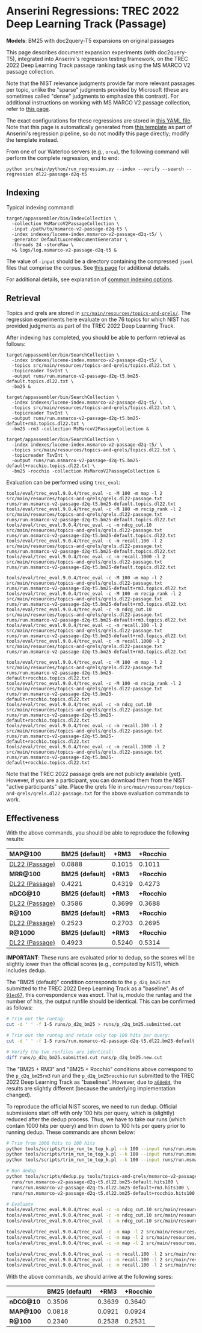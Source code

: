 # Anserini Regressions: TREC 2022 Deep Learning Track (Passage)

**Models**: BM25 with doc2query-T5 expansions on original passages

This page describes document expansion experiments (with doc2query-T5), integrated into Anserini's regression testing framework, on the TREC 2022 Deep Learning Track passage ranking task using the MS MARCO V2 passage collection.

Note that the NIST relevance judgments provide far more relevant passages per topic, unlike the "sparse" judgments provided by Microsoft (these are sometimes called "dense" judgments to emphasize this contrast).
For additional instructions on working with MS MARCO V2 passage collection, refer to [this page](experiments-msmarco-v2.md).

The exact configurations for these regressions are stored in [this YAML file](../src/main/resources/regression/dl22-passage-d2q-t5.yaml).
Note that this page is automatically generated from [this template](../src/main/resources/docgen/templates/dl22-passage-d2q-t5.template) as part of Anserini's regression pipeline, so do not modify this page directly; modify the template instead.

From one of our Waterloo servers (e.g., `orca`), the following command will perform the complete regression, end to end:

```
python src/main/python/run_regression.py --index --verify --search --regression dl22-passage-d2q-t5
```

## Indexing

Typical indexing command:

```
target/appassembler/bin/IndexCollection \
  -collection MsMarcoV2PassageCollection \
  -input /path/to/msmarco-v2-passage-d2q-t5 \
  -index indexes/lucene-index.msmarco-v2-passage-d2q-t5/ \
  -generator DefaultLuceneDocumentGenerator \
  -threads 24 -storeRaw \
  >& logs/log.msmarco-v2-passage-d2q-t5 &
```

The value of `-input` should be a directory containing the compressed `jsonl` files that comprise the corpus.
See [this page](experiments-msmarco-v2.md) for additional details.

For additional details, see explanation of [common indexing options](common-indexing-options.md).

## Retrieval

Topics and qrels are stored in [`src/main/resources/topics-and-qrels/`](../src/main/resources/topics-and-qrels/).
The regression experiments here evaluate on the 76 topics for which NIST has provided judgments as part of the TREC 2022 Deep Learning Track.

<!-- update link once data becomes public
The original data can be found [here](https://trec.nist.gov/data/deep2022.html).
-->

After indexing has completed, you should be able to perform retrieval as follows:

```
target/appassembler/bin/SearchCollection \
  -index indexes/lucene-index.msmarco-v2-passage-d2q-t5/ \
  -topics src/main/resources/topics-and-qrels/topics.dl22.txt \
  -topicreader TsvInt \
  -output runs/run.msmarco-v2-passage-d2q-t5.bm25-default.topics.dl22.txt \
  -bm25 &

target/appassembler/bin/SearchCollection \
  -index indexes/lucene-index.msmarco-v2-passage-d2q-t5/ \
  -topics src/main/resources/topics-and-qrels/topics.dl22.txt \
  -topicreader TsvInt \
  -output runs/run.msmarco-v2-passage-d2q-t5.bm25-default+rm3.topics.dl22.txt \
  -bm25 -rm3 -collection MsMarcoV2PassageCollection &

target/appassembler/bin/SearchCollection \
  -index indexes/lucene-index.msmarco-v2-passage-d2q-t5/ \
  -topics src/main/resources/topics-and-qrels/topics.dl22.txt \
  -topicreader TsvInt \
  -output runs/run.msmarco-v2-passage-d2q-t5.bm25-default+rocchio.topics.dl22.txt \
  -bm25 -rocchio -collection MsMarcoV2PassageCollection &
```

Evaluation can be performed using `trec_eval`:

```
tools/eval/trec_eval.9.0.4/trec_eval -c -M 100 -m map -l 2 src/main/resources/topics-and-qrels/qrels.dl22-passage.txt runs/run.msmarco-v2-passage-d2q-t5.bm25-default.topics.dl22.txt
tools/eval/trec_eval.9.0.4/trec_eval -c -M 100 -m recip_rank -l 2 src/main/resources/topics-and-qrels/qrels.dl22-passage.txt runs/run.msmarco-v2-passage-d2q-t5.bm25-default.topics.dl22.txt
tools/eval/trec_eval.9.0.4/trec_eval -c -m ndcg_cut.10 src/main/resources/topics-and-qrels/qrels.dl22-passage.txt runs/run.msmarco-v2-passage-d2q-t5.bm25-default.topics.dl22.txt
tools/eval/trec_eval.9.0.4/trec_eval -c -m recall.100 -l 2 src/main/resources/topics-and-qrels/qrels.dl22-passage.txt runs/run.msmarco-v2-passage-d2q-t5.bm25-default.topics.dl22.txt
tools/eval/trec_eval.9.0.4/trec_eval -c -m recall.1000 -l 2 src/main/resources/topics-and-qrels/qrels.dl22-passage.txt runs/run.msmarco-v2-passage-d2q-t5.bm25-default.topics.dl22.txt

tools/eval/trec_eval.9.0.4/trec_eval -c -M 100 -m map -l 2 src/main/resources/topics-and-qrels/qrels.dl22-passage.txt runs/run.msmarco-v2-passage-d2q-t5.bm25-default+rm3.topics.dl22.txt
tools/eval/trec_eval.9.0.4/trec_eval -c -M 100 -m recip_rank -l 2 src/main/resources/topics-and-qrels/qrels.dl22-passage.txt runs/run.msmarco-v2-passage-d2q-t5.bm25-default+rm3.topics.dl22.txt
tools/eval/trec_eval.9.0.4/trec_eval -c -m ndcg_cut.10 src/main/resources/topics-and-qrels/qrels.dl22-passage.txt runs/run.msmarco-v2-passage-d2q-t5.bm25-default+rm3.topics.dl22.txt
tools/eval/trec_eval.9.0.4/trec_eval -c -m recall.100 -l 2 src/main/resources/topics-and-qrels/qrels.dl22-passage.txt runs/run.msmarco-v2-passage-d2q-t5.bm25-default+rm3.topics.dl22.txt
tools/eval/trec_eval.9.0.4/trec_eval -c -m recall.1000 -l 2 src/main/resources/topics-and-qrels/qrels.dl22-passage.txt runs/run.msmarco-v2-passage-d2q-t5.bm25-default+rm3.topics.dl22.txt

tools/eval/trec_eval.9.0.4/trec_eval -c -M 100 -m map -l 2 src/main/resources/topics-and-qrels/qrels.dl22-passage.txt runs/run.msmarco-v2-passage-d2q-t5.bm25-default+rocchio.topics.dl22.txt
tools/eval/trec_eval.9.0.4/trec_eval -c -M 100 -m recip_rank -l 2 src/main/resources/topics-and-qrels/qrels.dl22-passage.txt runs/run.msmarco-v2-passage-d2q-t5.bm25-default+rocchio.topics.dl22.txt
tools/eval/trec_eval.9.0.4/trec_eval -c -m ndcg_cut.10 src/main/resources/topics-and-qrels/qrels.dl22-passage.txt runs/run.msmarco-v2-passage-d2q-t5.bm25-default+rocchio.topics.dl22.txt
tools/eval/trec_eval.9.0.4/trec_eval -c -m recall.100 -l 2 src/main/resources/topics-and-qrels/qrels.dl22-passage.txt runs/run.msmarco-v2-passage-d2q-t5.bm25-default+rocchio.topics.dl22.txt
tools/eval/trec_eval.9.0.4/trec_eval -c -m recall.1000 -l 2 src/main/resources/topics-and-qrels/qrels.dl22-passage.txt runs/run.msmarco-v2-passage-d2q-t5.bm25-default+rocchio.topics.dl22.txt
```

Note that the TREC 2022 passage qrels are not publicly available (yet).
However, if you are a participant, you can download them from the NIST "active participants" site.
Place the qrels file in `src/main/resources/topics-and-qrels/qrels.dl22-passage.txt` for the above evaluation commands to work.

## Effectiveness

With the above commands, you should be able to reproduce the following results:

| **MAP@100**                                                                                                  | **BM25 (default)**| **+RM3**  | **+Rocchio**|
|:-------------------------------------------------------------------------------------------------------------|-----------|-----------|-----------|
| [DL22 (Passage)](https://microsoft.github.io/msmarco/TREC-Deep-Learning)                                     | 0.0888    | 0.1015    | 0.1011    |
| **MRR@100**                                                                                                  | **BM25 (default)**| **+RM3**  | **+Rocchio**|
| [DL22 (Passage)](https://microsoft.github.io/msmarco/TREC-Deep-Learning)                                     | 0.4221    | 0.4319    | 0.4273    |
| **nDCG@10**                                                                                                  | **BM25 (default)**| **+RM3**  | **+Rocchio**|
| [DL22 (Passage)](https://microsoft.github.io/msmarco/TREC-Deep-Learning)                                     | 0.3586    | 0.3699    | 0.3688    |
| **R@100**                                                                                                    | **BM25 (default)**| **+RM3**  | **+Rocchio**|
| [DL22 (Passage)](https://microsoft.github.io/msmarco/TREC-Deep-Learning)                                     | 0.2523    | 0.2703    | 0.2695    |
| **R@1000**                                                                                                   | **BM25 (default)**| **+RM3**  | **+Rocchio**|
| [DL22 (Passage)](https://microsoft.github.io/msmarco/TREC-Deep-Learning)                                     | 0.4923    | 0.5240    | 0.5314    |

**IMPORTANT**: These runs are evaluated prior to dedup, so the scores will be slightly lower than the official scores (e.g., computed by NIST), which includes dedup.

The "BM25 (default)" condition corresponds to the `p_d2q_bm25` run submitted to the TREC 2022 Deep Learning Track as a "baseline".
As of [`91ec67`](https://github.com/castorini/anserini/commit/91ec6749bfef206e210bcc1df8cd4060e7d7aaff), this correspondence was _exact_.
That is, modulo the runtag and the number of hits, the output runfile should be identical.
This can be confirmed as follows:

```bash
# Trim out the runtag:
cut -d ' ' -f 1-5 runs/p_d2q_bm25 > runs/p_d2q_bm25.submitted.cut

# Trim out the runtag and retain only top 100 hits per query:
cut -d ' ' -f 1-5 runs/run.msmarco-v2-passage-d2q-t5.dl22.bm25-default | grep -E '^[^ ]+ Q0 [^ ]+ (\d|\d\d|100) ' > runs/p_d2q_bm25.new.cut

# Verify the two runfiles are identical:
diff runs/p_d2q_bm25.submitted.cut runs/p_d2q_bm25.new.cut
```

The "BM25 + RM3" and "BM25 + Rocchio" conditions above correspond to the `p_d2q_bm25rm3` run and the `p_d2q_bm25rocchio` run submitted to the TREC 2022 Deep Learning Track as "baselines".
However, due to [`a60e84`](https://github.com/castorini/anserini/commit/a60e842e9b47eca0ad5266659081fe1180c96b7f), the results are slightly different (because the underlying implementation changed).

To reproduce the official NIST scores, we need to run dedup.
Official submissions start off with only 100 hits per query, which is (slightly) reduced after the dedup process.
Thus, we have to take our runs (which contain 1000 hits per query) and trim down to 100 hits per query prior to running dedup.
These commands are shown below:

```bash
# Trim from 1000 hits to 100 hits
python tools/scripts/trim_run_to_top_k.pl --k 100 --input runs/run.msmarco-v2-passage-d2q-t5.dl22.bm25-default --output runs/run.msmarco-v2-passage-d2q-t5.dl22.bm25-default.hits100
python tools/scripts/trim_run_to_top_k.pl --k 100 --input runs/run.msmarco-v2-passage-d2q-t5.dl22.bm25-default+rm3 --output runs/run.msmarco-v2-passage-d2q-t5.dl22.bm25-default+rm3.hits100
python tools/scripts/trim_run_to_top_k.pl --k 100 --input runs/run.msmarco-v2-passage-d2q-t5.dl22.bm25-default+rocchio --output runs/run.msmarco-v2-passage-d2q-t5.dl22.bm25-default+rocchio.hits100

# Run dedup
python tools/scripts/dedup.py tools/topics-and-qrels/msmarco-v2-passage-neardupes.txt.gz \
  runs/run.msmarco-v2-passage-d2q-t5.dl22.bm25-default.hits100 \
  runs/run.msmarco-v2-passage-d2q-t5.dl22.bm25-default+rm3.hits100 \
  runs/run.msmarco-v2-passage-d2q-t5.dl22.bm25-default+rocchio.hits100

# Evaluate
tools/eval/trec_eval.9.0.4/trec_eval -c -m ndcg_cut.10 src/main/resources/topics-and-qrels/qrels.dl22-passage.txt runs/run.msmarco-v2-passage-d2q-t5.dl22.bm25-default.hits100.dedup
tools/eval/trec_eval.9.0.4/trec_eval -c -m ndcg_cut.10 src/main/resources/topics-and-qrels/qrels.dl22-passage.txt runs/run.msmarco-v2-passage-d2q-t5.dl22.bm25-default+rm3.hits100.dedup
tools/eval/trec_eval.9.0.4/trec_eval -c -m ndcg_cut.10 src/main/resources/topics-and-qrels/qrels.dl22-passage.txt runs/run.msmarco-v2-passage-d2q-t5.dl22.bm25-default+rocchio.hits100.dedup

tools/eval/trec_eval.9.0.4/trec_eval -c -m map -l 2 src/main/resources/topics-and-qrels/qrels.dl22-passage.txt runs/run.msmarco-v2-passage-d2q-t5.dl22.bm25-default.hits100.dedup
tools/eval/trec_eval.9.0.4/trec_eval -c -m map -l 2 src/main/resources/topics-and-qrels/qrels.dl22-passage.txt runs/run.msmarco-v2-passage-d2q-t5.dl22.bm25-default+rm3.hits100.dedup
tools/eval/trec_eval.9.0.4/trec_eval -c -m map -l 2 src/main/resources/topics-and-qrels/qrels.dl22-passage.txt runs/run.msmarco-v2-passage-d2q-t5.dl22.bm25-default+rocchio.hits100.dedup

tools/eval/trec_eval.9.0.4/trec_eval -c -m recall.100 -l 2 src/main/resources/topics-and-qrels/qrels.dl22-passage.txt runs/run.msmarco-v2-passage-d2q-t5.dl22.bm25-default.hits100.dedup
tools/eval/trec_eval.9.0.4/trec_eval -c -m recall.100 -l 2 src/main/resources/topics-and-qrels/qrels.dl22-passage.txt runs/run.msmarco-v2-passage-d2q-t5.dl22.bm25-default+rm3.hits100.dedup
tools/eval/trec_eval.9.0.4/trec_eval -c -m recall.100 -l 2 src/main/resources/topics-and-qrels/qrels.dl22-passage.txt runs/run.msmarco-v2-passage-d2q-t5.dl22.bm25-default+rocchio.hits100.dedup
```

With the above commands, we should arrive at the following sores:

|              | **BM25 (default)** | **+RM3**  | **+Rocchio**|
|:-------------|--------------------|-----------|-------------|
| **nDCG@10**  | 0.3506             | 0.3639    | 0.3640      |
| **MAP@100**  | 0.0818             | 0.0921    | 0.0924      |
| **R@100**    | 0.2340             | 0.2538    | 0.2531      |
